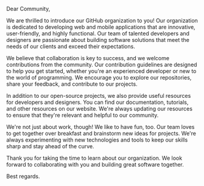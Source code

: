 Dear Community,

We are thrilled to introduce our GitHub organization to you! Our organization is dedicated to developing web and mobile applications that are innovative, user-friendly, and highly functional. Our team of talented developers and designers are passionate about building software solutions that meet the needs of our clients and exceed their expectations.

We believe that collaboration is key to success, and we welcome contributions from the community. Our contribution guidelines are designed to help you get started, whether you're an experienced developer or new to the world of programming. We encourage you to explore our repositories, share your feedback, and contribute to our projects.

In addition to our open-source projects, we also provide useful resources for developers and designers. You can find our documentation, tutorials, and other resources on our website. We're always updating our resources to ensure that they're relevant and helpful to our community.

We're not just about work, though! We like to have fun, too. Our team loves to get together over breakfast and brainstorm new ideas for projects. We're always experimenting with new technologies and tools to keep our skills sharp and stay ahead of the curve.

Thank you for taking the time to learn about our organization. We look forward to collaborating with you and building great software together.

Best regards.


